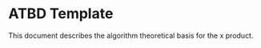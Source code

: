 # ATBD Template

This document describes the algorithm theoretical basis for the x product.


```{tableofcontents}
```

